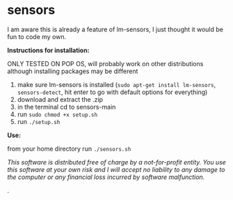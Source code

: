 # sensors

I am aware this is already a feature of lm-sensors, I just thought it would be fun to code my own.

**Instructions for installation:**

ONLY TESTED ON POP OS, will probably work on other distributions although installing packages may be different
1) make sure lm-sensors is installed (`sudo apt-get install lm-sensors`, `sensors-detect`, hit enter to go with default options for everything)
2) download and extract the .zip
3) in the terminal cd to sensors-main
4) run `sudo chmod +x setup.sh`
5) run `./setup.sh`

**Use:**

from your home directory run `./sensors.sh`


*This software is distributed free of charge by a not-for-profit entity. You use this software at your own risk and I will accept no liability to any damage to the computer or any financial loss incurred by software malfunction.*

.
